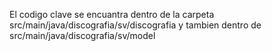 El codigo clave se encuantra dentro de la carpeta src/main/java/discografia/sv/discografia y tambien dentro de src/main/java/discografia/sv/model
